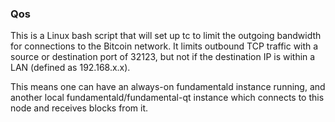 ### Qos ###

This is a Linux bash script that will set up tc to limit the outgoing bandwidth for connections to the Bitcoin network. It limits outbound TCP traffic with a source or destination port of 32123, but not if the destination IP is within a LAN (defined as 192.168.x.x).

This means one can have an always-on fundamentald instance running, and another local fundamentald/fundamental-qt instance which connects to this node and receives blocks from it.
